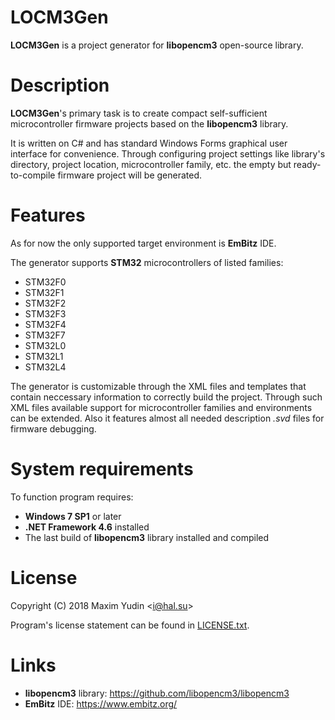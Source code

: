 # LOCM3Gen

**LOCM3Gen** is a project generator for **libopencm3** open-source library.

# Description

**LOCM3Gen**'s primary task is to create compact self-sufficient microcontroller firmware projects based on the **libopencm3** library.

It is written on C# and has standard Windows Forms graphical user interface for convenience. Through configuring project settings like library's directory, project location, microcontroller family, etc. the empty but ready-to-compile firmware project will be generated.

# Features

As for now the only supported target environment is **EmBitz** IDE.

The generator supports **STM32** microcontrollers of listed families:

* STM32F0
* STM32F1
* STM32F2
* STM32F3
* STM32F4
* STM32F7
* STM32L0
* STM32L1
* STM32L4

The generator is customizable through the XML files and templates that contain neccessary information to correctly build the project. Through such XML files available support for microcontroller families and environments can be extended. Also it features almost all needed description *.svd* files for firmware debugging.

# System requirements

To function program requires:

* **Windows 7 SP1** or later
* **.NET Framework 4.6** installed
* The last build of **libopencm3** library installed and compiled

# License

Copyright (C) 2018 Maxim Yudin <<i@hal.su>>

Program's license statement can be found in [LICENSE.txt](LICENSE.txt).

# Links

* **libopencm3** library: <https://github.com/libopencm3/libopencm3>
* **EmBitz** IDE: <https://www.embitz.org/>